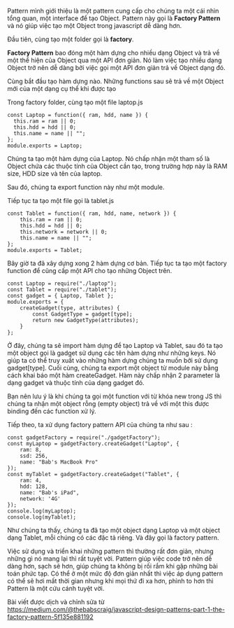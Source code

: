 Pattern mình giới thiệu là một pattern cung cấp cho chúng ta một cái nhìn tổng quan, một interface để tạo Object. Pattern này gọi là **Factory Pattern** và nó giúp việc tạo một Object trong javascript dễ dàng hơn.

Đầu tiên, cùng tạo một folder gọi là **factory**.

**Factory Pattern** bao đóng một hàm dựng cho nhiều dạng Object và trả về một thể hiện của Object qua một API đơn giản. Nó làm việc tạo nhiều dạng Object trở nên dễ dàng bởi việc gọi một API đơn giản trả về Object dạng đó.

Cùng bắt đầu tạo hàm dựng nào. Những functions sau sẽ trả về một Object mới của một dạng cụ thể khi được tạo

Trong factory folder, cùng tạo một file laptop.js

```
const Laptop = function({ ram, hdd, name }) {
  this.ram = ram || 0;
  this.hdd = hdd || 0;
  this.name = name || "";
};
module.exports = Laptop;
```

Chúng ta tạo một hàm dựng của Laptop. Nó chấp nhận một tham số là Object chứa các thuộc tính của Object cần tạo, trong trường hợp này là RAM size, HDD size và tên của laptop.

Sau đó, chúng ta export function này như một module.

Tiếp tục ta tạo một file gọi là tablet.js

```
const Tablet = function({ ram, hdd, name, network }) {
    this.ram = ram || 0;
    this.hdd = hdd || 0;
    this.network = network || 0;
    this.name = name || "";
};
module.exports = Tablet;
```
Bây giờ ta đã xây dựng xong 2 hàm dựng cơ bản. Tiếp tục ta tạo một factory function để  cũng cấp một API cho tạo những Object trên. 

```
const Laptop = require("./laptop");
const Tablet = require("./tablet");
const gadget = { Laptop, Tablet };
module.exports = {
    createGadget(type, attributes) {
        const GadgetType = gadget[type];
        return new GadgetType(attributes);
    }
};
```
Ở đây, chúng ta sẽ import hàm dựng để tạo Laptop và Tablet, sau đó ta tạo một object gọi là gadget sử dụng các tên hàm dựng như những keys. Nó giúp ta có thể truy xuất vào những hàm dựng chúng ta muốn bởi sử dụng gadget[type]. Cuối cùng, chúng ta export một object từ module này bằng cách khai báo một hàm createGadget. Hàm này chấp nhận 2 parameter là dạng gadget và thuộc tính của dạng gadget đó.

Bạn nên lưu ý là khi chúng ta gọi một function với từ khóa new trong JS thì chúng ta nhận một object rỗng (empty object) trả về với một this được binding đến các function xử lý. 

Tiếp theo, ta xử dụng factory pattern API của chúng ta như sau :
```
const gadgetFactory = require("./gadgetFactory");
const myLaptop = gadgetFactory.createGadget("Laptop", {
    ram: 8,
    ssd: 256,
    name: "Bab's MacBook Pro"
});
const myTablet = gadgetFactory.createGadget("Tablet", {
    ram: 4,
    hdd: 128,
    name: "Bab's iPad",
    network: '4G'
});
console.log(myLaptop);
console.log(myTablet);
```

Như chúng ta thấy, chúng ta đã tạo một object dạng Laptop và một object dạng Tablet, mỗi chúng có các đặc tả riêng. Và đây gọi là factory pattern. 

Việc sử dụng và triển khai những pattern thì thường rất đơn giản, nhưng những gì nó mang lại thì rất tuyệt vời. Pattern giúp việc code trở nên dễ dàng hơn, sạch sẽ hơn, giúp chúng ta không bị rối rắm khi gặp những bài toán phức tạp. Có thể ở một mức độ đơn giản nhất thì việc áp dụng pattern có thể sẽ hơi mất thời gian nhưng khi mọi thứ đi xa hơn, phình to hơn thì Pattern là một cứu cánh tuyệt vời.

Bài viết được dịch và chỉnh sửa từ  https://medium.com/@thebabscraig/javascript-design-patterns-part-1-the-factory-pattern-5f135e881192